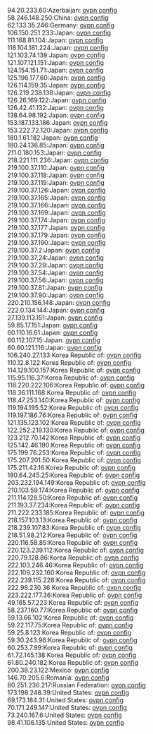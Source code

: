 94.20.233.60:Azerbaijan: [ovpn config](vpn/94_20_233_60.ovpn)  
58.246.148.250:China: [ovpn config](vpn/58_246_148_250.ovpn)  
62.133.35.246:Germany: [ovpn config](vpn/62_133_35_246.ovpn)  
106.150.251.233:Japan: [ovpn config](vpn/106_150_251_233.ovpn)  
111.168.81.104:Japan: [ovpn config](vpn/111_168_81_104.ovpn)  
118.104.181.224:Japan: [ovpn config](vpn/118_104_181_224.ovpn)  
121.103.74.139:Japan: [ovpn config](vpn/121_103_74_139.ovpn)  
121.107.121.151:Japan: [ovpn config](vpn/121_107_121_151.ovpn)  
124.154.151.71:Japan: [ovpn config](vpn/124_154_151_71.ovpn)  
125.196.177.60:Japan: [ovpn config](vpn/125_196_177_60.ovpn)  
126.114.159.35:Japan: [ovpn config](vpn/126_114_159_35.ovpn)  
126.219.238.138:Japan: [ovpn config](vpn/126_219_238_138.ovpn)  
126.26.169.122:Japan: [ovpn config](vpn/126_26_169_122.ovpn)  
126.42.41.132:Japan: [ovpn config](vpn/126_42_41_132.ovpn)  
138.64.98.192:Japan: [ovpn config](vpn/138_64_98_192.ovpn)  
153.187.133.186:Japan: [ovpn config](vpn/153_187_133_186.ovpn)  
153.222.72.120:Japan: [ovpn config](vpn/153_222_72_120.ovpn)  
180.1.61.182:Japan: [ovpn config](vpn/180_1_61_182.ovpn)  
180.24.136.85:Japan: [ovpn config](vpn/180_24_136_85.ovpn)  
211.0.180.153:Japan: [ovpn config](vpn/211_0_180_153.ovpn)  
218.221.111.236:Japan: [ovpn config](vpn/218_221_111_236.ovpn)  
219.100.37.110:Japan: [ovpn config](vpn/219_100_37_110.ovpn)  
219.100.37.118:Japan: [ovpn config](vpn/219_100_37_118.ovpn)  
219.100.37.119:Japan: [ovpn config](vpn/219_100_37_119.ovpn)  
219.100.37.126:Japan: [ovpn config](vpn/219_100_37_126.ovpn)  
219.100.37.165:Japan: [ovpn config](vpn/219_100_37_165.ovpn)  
219.100.37.166:Japan: [ovpn config](vpn/219_100_37_166.ovpn)  
219.100.37.169:Japan: [ovpn config](vpn/219_100_37_169.ovpn)  
219.100.37.174:Japan: [ovpn config](vpn/219_100_37_174.ovpn)  
219.100.37.177:Japan: [ovpn config](vpn/219_100_37_177.ovpn)  
219.100.37.179:Japan: [ovpn config](vpn/219_100_37_179.ovpn)  
219.100.37.190:Japan: [ovpn config](vpn/219_100_37_190.ovpn)  
219.100.37.2:Japan: [ovpn config](vpn/219_100_37_2.ovpn)  
219.100.37.24:Japan: [ovpn config](vpn/219_100_37_24.ovpn)  
219.100.37.29:Japan: [ovpn config](vpn/219_100_37_29.ovpn)  
219.100.37.54:Japan: [ovpn config](vpn/219_100_37_54.ovpn)  
219.100.37.56:Japan: [ovpn config](vpn/219_100_37_56.ovpn)  
219.100.37.81:Japan: [ovpn config](vpn/219_100_37_81.ovpn)  
219.100.37.90:Japan: [ovpn config](vpn/219_100_37_90.ovpn)  
220.210.156.148:Japan: [ovpn config](vpn/220_210_156_148.ovpn)  
222.0.134.144:Japan: [ovpn config](vpn/222_0_134_144.ovpn)  
27.139.113.151:Japan: [ovpn config](vpn/27_139_113_151.ovpn)  
59.85.17.151:Japan: [ovpn config](vpn/59_85_17_151.ovpn)  
60.110.16.61:Japan: [ovpn config](vpn/60_110_16_61.ovpn)  
60.112.107.15:Japan: [ovpn config](vpn/60_112_107_15.ovpn)  
60.60.121.116:Japan: [ovpn config](vpn/60_60_121_116.ovpn)  
106.240.27.133:Korea Republic of: [ovpn config](vpn/106_240_27_133.ovpn)  
110.12.8.122:Korea Republic of: [ovpn config](vpn/110_12_8_122.ovpn)  
114.129.100.157:Korea Republic of: [ovpn config](vpn/114_129_100_157.ovpn)  
115.95.116.37:Korea Republic of: [ovpn config](vpn/115_95_116_37.ovpn)  
118.220.222.106:Korea Republic of: [ovpn config](vpn/118_220_222_106.ovpn)  
118.36.111.168:Korea Republic of: [ovpn config](vpn/118_36_111_168.ovpn)  
118.47.253.140:Korea Republic of: [ovpn config](vpn/118_47_253_140.ovpn)  
119.194.195.52:Korea Republic of: [ovpn config](vpn/119_194_195_52.ovpn)  
119.197.186.76:Korea Republic of: [ovpn config](vpn/119_197_186_76.ovpn)  
121.135.123.102:Korea Republic of: [ovpn config](vpn/121_135_123_102.ovpn)  
122.252.219.130:Korea Republic of: [ovpn config](vpn/122_252_219_130.ovpn)  
123.212.70.142:Korea Republic of: [ovpn config](vpn/123_212_70_142.ovpn)  
125.142.46.190:Korea Republic of: [ovpn config](vpn/125_142_46_190.ovpn)  
175.199.76.253:Korea Republic of: [ovpn config](vpn/175_199_76_253.ovpn)  
175.207.201.50:Korea Republic of: [ovpn config](vpn/175_207_201_50.ovpn)  
175.211.42.16:Korea Republic of: [ovpn config](vpn/175_211_42_16.ovpn)  
180.64.245.25:Korea Republic of: [ovpn config](vpn/180_64_245_25.ovpn)  
203.232.194.149:Korea Republic of: [ovpn config](vpn/203_232_194_149.ovpn)  
210.103.59.174:Korea Republic of: [ovpn config](vpn/210_103_59_174.ovpn)  
211.114.128.50:Korea Republic of: [ovpn config](vpn/211_114_128_50.ovpn)  
211.193.37.234:Korea Republic of: [ovpn config](vpn/211_193_37_234.ovpn)  
211.222.233.185:Korea Republic of: [ovpn config](vpn/211_222_233_185.ovpn)  
218.157.103.13:Korea Republic of: [ovpn config](vpn/218_157_103_13.ovpn)  
218.239.107.83:Korea Republic of: [ovpn config](vpn/218_239_107_83.ovpn)  
218.51.98.212:Korea Republic of: [ovpn config](vpn/218_51_98_212.ovpn)  
220.116.58.85:Korea Republic of: [ovpn config](vpn/220_116_58_85.ovpn)  
220.123.239.112:Korea Republic of: [ovpn config](vpn/220_123_239_112.ovpn)  
220.79.128.86:Korea Republic of: [ovpn config](vpn/220_79_128_86.ovpn)  
222.103.246.46:Korea Republic of: [ovpn config](vpn/222_103_246_46.ovpn)  
222.109.232.160:Korea Republic of: [ovpn config](vpn/222_109_232_160.ovpn)  
222.239.115.228:Korea Republic of: [ovpn config](vpn/222_239_115_228.ovpn)  
222.98.230.36:Korea Republic of: [ovpn config](vpn/222_98_230_36.ovpn)  
223.222.177.36:Korea Republic of: [ovpn config](vpn/223_222_177_36.ovpn)  
49.165.57.223:Korea Republic of: [ovpn config](vpn/49_165_57_223.ovpn)  
58.237.160.77:Korea Republic of: [ovpn config](vpn/58_237_160_77.ovpn)  
59.13.66.102:Korea Republic of: [ovpn config](vpn/59_13_66_102.ovpn)  
59.22.117.75:Korea Republic of: [ovpn config](vpn/59_22_117_75.ovpn)  
59.25.8.123:Korea Republic of: [ovpn config](vpn/59_25_8_123.ovpn)  
59.30.243.96:Korea Republic of: [ovpn config](vpn/59_30_243_96.ovpn)  
60.253.7.99:Korea Republic of: [ovpn config](vpn/60_253_7_99.ovpn)  
61.72.145.138:Korea Republic of: [ovpn config](vpn/61_72_145_138.ovpn)  
61.80.240.182:Korea Republic of: [ovpn config](vpn/61_80_240_182.ovpn)  
200.38.23.122:Mexico: [ovpn config](vpn/200_38_23_122.ovpn)  
146.70.205.6:Romania: [ovpn config](vpn/146_70_205_6.ovpn)  
80.251.236.217:Russian Federation: [ovpn config](vpn/80_251_236_217.ovpn)  
173.198.248.39:United States: [ovpn config](vpn/173_198_248_39.ovpn)  
69.173.184.31:United States: [ovpn config](vpn/69_173_184_31.ovpn)  
70.171.249.147:United States: [ovpn config](vpn/70_171_249_147.ovpn)  
73.240.167.6:United States: [ovpn config](vpn/73_240_167_6.ovpn)  
98.41.106.135:United States: [ovpn config](vpn/98_41_106_135.ovpn)  
